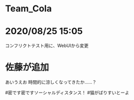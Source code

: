 # Team_Cola





# 2020/08/25 15:05
コンフリクトテスト用に、WebUIから変更

# 佐藤が追加
あいうえお
時間的に涼しくなってきたか……？

#密です密ですソーシャルディスタンス！
#猫がばりすいとーよ
